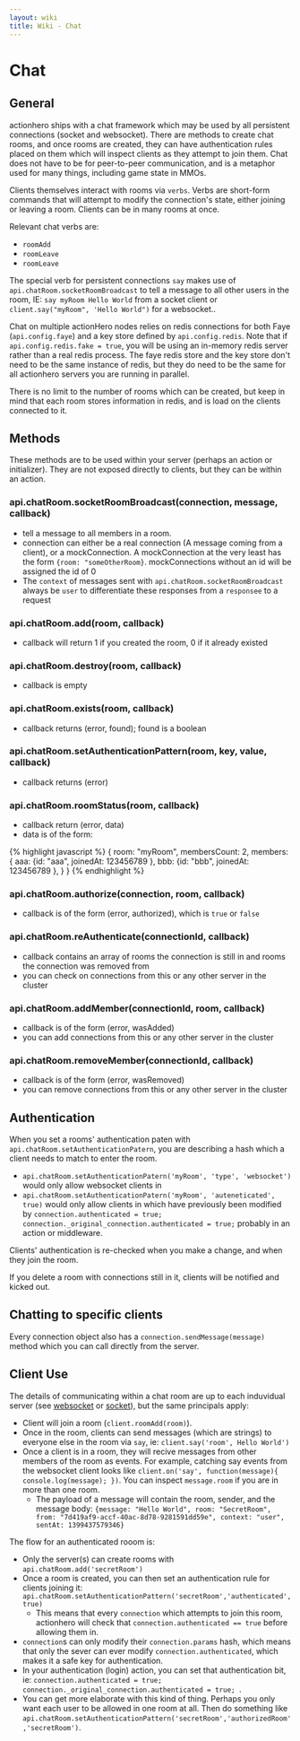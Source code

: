 ```yaml
---
layout: wiki
title: Wiki - Chat
---
```


# Chat

## General

actionhero ships with a chat framework which may be used by all persistent connections (socket and websocket).  There are methods to create chat rooms, and once rooms are created, they can have authentication rules placed on them which will inspect clients as they attempt to join them.  Chat does not have to be for peer-to-peer communication, and is a metaphor used for many things, including game state in MMOs.

Clients themselves interact with rooms via `verbs`.  Verbs are short-form commands that will attempt to modify the connection's state, either joining or leaving a room.  Clients can be in many rooms at once.

Relevant chat verbs are:

- `roomAdd`
- `roomLeave`
- `roomLeave`

The special verb for persistent connections `say` makes use of `api.chatRoom.socketRoomBroadcast` to tell a message to all other users in the room, IE: `say myRoom Hello World` from a socket client or `client.say("myRoom", 'Hello World")` for a websocket..

Chat on multiple actionHero nodes relies on redis connections for both Faye (`api.config.faye`) and a key store defined by `api.config.redis`. Note that if `api.config.redis.fake = true`, you will be using an in-memory redis server rather than a real redis process.  The faye redis store and the key store don't need to be the same instance of redis, but they do need to be the same for all actionhero servers you are running in parallel. 

There is no limit to the number of rooms which can be created, but keep in mind that each room stores information in redis, and is load on the clients connected to it.

## Methods

These methods are to be used within your server (perhaps an action or initializer).  They are not exposed directly to clients, but they can be within an action.

### api.chatRoom.socketRoomBroadcast(connection, message, callback)
- tell a message to all members in a room.
- connection can either be a real connection (A message coming from a client), or a mockConnection.  A mockConnection at the very least has the form `{room: "someOtherRoom}`.  mockConnections without an id will be assigned the id of 0
- The `context` of messages sent with `api.chatRoom.socketRoomBroadcast` always be `user` to differentiate these responses from a `responsee` to a request

### api.chatRoom.add(room, callback)
- callback will return 1 if you created the room, 0 if it already existed

### api.chatRoom.destroy(room, callback)
- callback is empty

### api.chatRoom.exists(room, callback)
- callback returns (error, found); found is a boolean

### api.chatRoom.setAuthenticationPattern(room, key, value, callback)
- callback returns (error)

### api.chatRoom.roomStatus(room, callback)
- callback return (error, data)
- data is of the form:

{% highlight javascript %}
{
  room: "myRoom",
  membersCount: 2,
  members: {
    aaa: {id: "aaa", joinedAt: 123456789 },
    bbb: {id: "bbb", joinedAt: 123456789 },
  }
}
{% endhighlight %}

### api.chatRoom.authorize(connection, room, callback)
- callback is of the form (error, authorized), which is `true` or `false`

### api.chatRoom.reAuthenticate(connectionId, callback)
- callback contains an array of rooms the connection is still in and rooms the connection was removed from
- you can check on connections from this or any other server in the cluster

### api.chatRoom.addMember(connectionId, room, callback)
- callback is of the form (error, wasAdded)
- you can add connections from this or any other server in the cluster

### api.chatRoom.removeMember(connectionId, callback)
- callback is of the form (error, wasRemoved)
- you can remove connections from this or any other server in the cluster

## Authentication

When you set a rooms' authentication paten with `api.chatRoom.setAuthenticationPatern`, you are describing a hash which a client needs to match to enter the room.

- `api.chatRoom.setAuthenticationPatern('myRoom', 'type', 'websocket')` would only allow websocket clients in
- `api.chatRoom.setAuthenticationPatern('myRoom', 'auteneticated', true)` would only allow clients in which have previously been modified by `connection.authenticated = true; connection._original_connection.authenticated = true;` probably in an action or middleware.

Clients' authentication is re-checked when you make a change, and when they join the room.

If you delete a room with connections still in it, clients will be notified and kicked out.

## Chatting to specific clients

Every connection object also has a `connection.sendMessage(message)` method which you can call directly from the server.  

## Client Use

The details of communicating within a chat room are up to each induvidual server (see [websocket](/wiki/servers/websocket.html) or [socket](/wiki/servers/socket.html)), but the same principals apply:

- Client will join a room (`client.roomAdd(room)`).
- Once in the room, clients can send messages (which are strings) to everyone else in the room via `say`, ie: `client.say('room', Hello World')`
- Once a client is in a room, they will recive messages from other members of the room as events.  For example, catching say events from the websocket client looks like `client.on('say', function(message){ console.log(message); })`.  You can inspect `message.room` if you are in more than one room.
  - The payload of a message will contain the room, sender, and the message body: `{message: "Hello World", room: "SecretRoom", from: "7d419af9-accf-40ac-8d78-9281591dd59e", context: "user", sentAt: 1399437579346} `

The flow for an authenticated rooom is: 

- Only the server(s) can create rooms with `api.chatRoom.add('secretRoom')`
- Once a room is created, you can then set an authentication rule for clients joining it: `api.chatRoom.setAuthenticationPattern('secretRoom','authenticated', true)`
  - This means that every `connection` which attempts to join this room, actionhero will check that `connection.authenticated == true` before allowing them in.
- `connection`s can only modify their `connection.params` hash, which means that only the sever can ever modify `connection.authenticated`, which makes it a safe key for authentication.
- In your authentication (login) action, you can set that authentication bit, ie: `connection.authenticated = true; connection._original_connection.authenticated = true; `. 
- You can get more elaborate with this kind of thing.  Perhaps you only want each user to be allowed in one room at all.  Then do something like `api.chatRoom.setAuthenticationPattern('secretRoom','authorizedRoom','secretRoom')`. 

